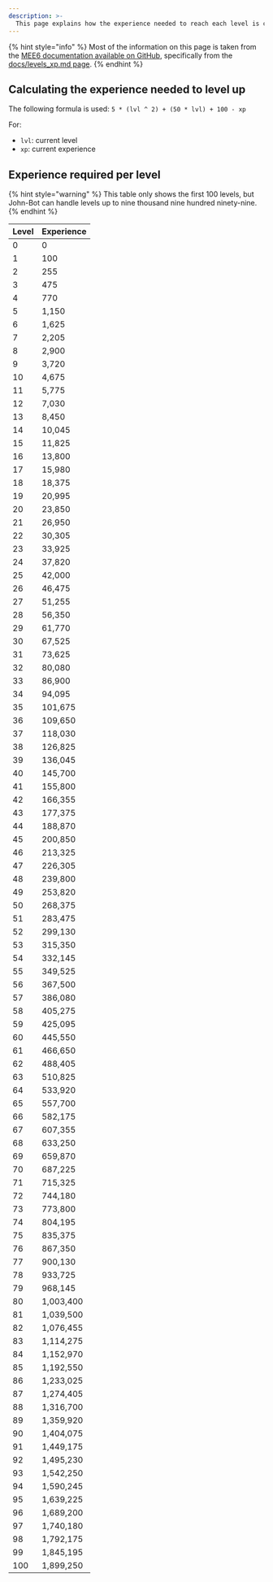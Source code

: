 ```yaml
---
description: >-
  This page explains how the experience needed to reach each level is calculated.
---
```


{% hint style="info" %}
Most of the information on this page is taken from the [MEE6 documentation available on GitHub](https://github.com/Mee6/Mee6-documentation), specifically from the [docs/levels_xp.md page](https://github.com/Mee6/Mee6-documentation/blob/master/docs/levels_xp.md).
{% endhint %}

## Calculating the experience needed to level up

The following formula is used: `5 * (lvl ^ 2) + (50 * lvl) + 100 - xp`

For:
* `lvl`: current level
* `xp`: current experience

## Experience required per level

{% hint style="warning" %}
This table only shows the first 100 levels, but John-Bot can handle levels up to nine thousand nine hundred ninety-nine.
{% endhint %}

| Level     | Experience |
| --------- | --------------------- |
| 0         | 0                     |
| 1         | 100                   |
| 2         | 255                   |
| 3         | 475                   |
| 4         | 770                   |
| 5         | 1,150                 |
| 6         | 1,625                 |
| 7         | 2,205                 |
| 8         | 2,900                 |
| 9         | 3,720                 |
| 10        | 4,675                 |
| 11        | 5,775                 |
| 12        | 7,030                 |
| 13        | 8,450                 |
| 14        | 10,045                |
| 15        | 11,825                |
| 16        | 13,800                |
| 17        | 15,980                |
| 18        | 18,375                |
| 19        | 20,995                |
| 20        | 23,850                |
| 21        | 26,950                |
| 22        | 30,305                |
| 23        | 33,925                |
| 24        | 37,820                |
| 25        | 42,000                |
| 26        | 46,475                |
| 27        | 51,255                |
| 28        | 56,350                |
| 29        | 61,770                |
| 30        | 67,525                |
| 31        | 73,625                |
| 32        | 80,080                |
| 33        | 86,900                |
| 34        | 94,095                |
| 35        | 101,675               |
| 36        | 109,650               |
| 37        | 118,030               |
| 38        | 126,825               |
| 39        | 136,045               |
| 40        | 145,700               |
| 41        | 155,800               |
| 42        | 166,355               |
| 43        | 177,375               |
| 44        | 188,870               |
| 45        | 200,850               |
| 46        | 213,325               |
| 47        | 226,305               |
| 48        | 239,800               |
| 49        | 253,820               |
| 50        | 268,375               |
| 51        | 283,475               |
| 52        | 299,130               |
| 53        | 315,350               |
| 54        | 332,145               |
| 55        | 349,525               |
| 56        | 367,500               |
| 57        | 386,080               |
| 58        | 405,275               |
| 59        | 425,095               |
| 60        | 445,550               |
| 61        | 466,650               |
| 62        | 488,405               |
| 63        | 510,825               |
| 64        | 533,920               |
| 65        | 557,700               |
| 66        | 582,175               |
| 67        | 607,355               |
| 68        | 633,250               |
| 69        | 659,870               |
| 70        | 687,225               |
| 71        | 715,325               |
| 72        | 744,180               |
| 73        | 773,800               |
| 74        | 804,195               |
| 75        | 835,375               |
| 76        | 867,350               |
| 77        | 900,130               |
| 78        | 933,725               |
| 79        | 968,145               |
| 80        | 1,003,400             |
| 81        | 1,039,500             |
| 82        | 1,076,455             |
| 83        | 1,114,275             |
| 84        | 1,152,970             |
| 85        | 1,192,550             |
| 86        | 1,233,025             |
| 87        | 1,274,405             |
| 88        | 1,316,700             |
| 89        | 1,359,920             |
| 90        | 1,404,075             |
| 91        | 1,449,175             |
| 92        | 1,495,230             |
| 93        | 1,542,250             |
| 94        | 1,590,245             |
| 95        | 1,639,225             |
| 96        | 1,689,200             |
| 97        | 1,740,180             |
| 98        | 1,792,175             |
| 99        | 1,845,195             |
| 100       | 1,899,250             |